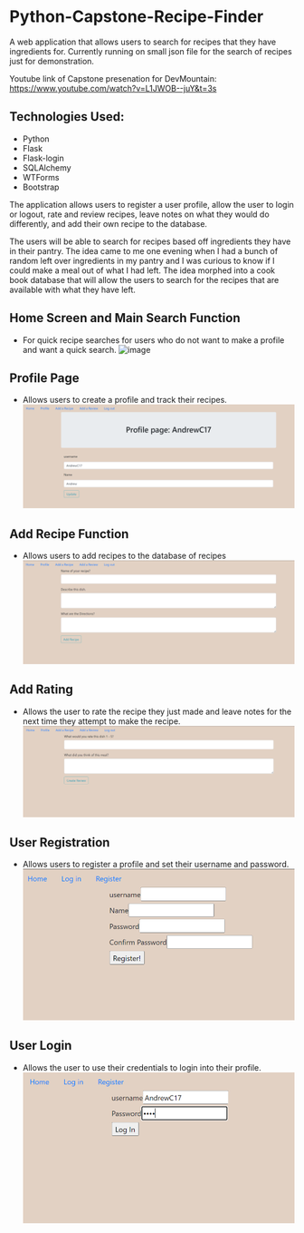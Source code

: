 # Python-Capstone-Recipe-Finder
A web application that allows users to search for recipes that they have ingredients for. Currently running on small json file for the search of recipes just for demonstration.

Youtube link of Capstone presenation for DevMountain: https://www.youtube.com/watch?v=L1JWOB--juY&t=3s

## Technologies Used:
* Python
* Flask
* Flask-login
* SQLAlchemy
* WTForms
* Bootstrap

The application allows users to register a user profile, allow the user to login or logout, rate and review recipes, leave notes on what they would do differently, and add their own recipe to the database. 

The users will be able to search for recipes based off ingredients they have in their pantry. The idea came to me one evening when I had a bunch of random left over ingredients in my pantry and I was curious to know if I could make a meal out of what I had left. The idea morphed into a cook book database that will allow the users to search for the recipes that are available with what they have left.  

## Home Screen and Main Search Function
* For quick recipe searches for users who do not want to make a profile and want a quick search.
![image](https://user-images.githubusercontent.com/66842994/216785231-2eb2922c-b7df-4056-9612-4cdde642463d.png)

## Profile Page
* Allows users to create a profile and track their recipes.
![image](images/profile-page.png)

## Add Recipe Function
* Allows users to add recipes to the database of recipes
![image](images/add-recipe.png)

## Add Rating
* Allows the user to rate the recipe they just made and leave notes for the next time they attempt to make the recipe.
![image](images/add-review.png)

## User Registration
* Allows users to register a profile and set their username and password.
![image](images/registration.png)

## User Login
* Allows the user to use their credentials to login into their profile.
![image](images/login.png)
